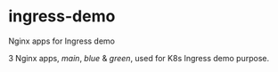 # ingress-demo
Nginx apps for Ingress demo

3 Nginx apps, *main*, *blue* & *green*, used for K8s Ingress demo purpose.
